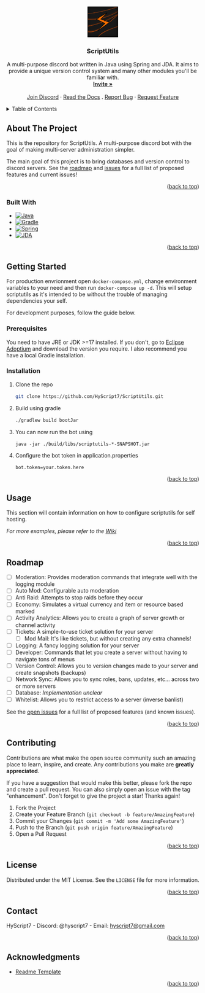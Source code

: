 <a name="readme-top"></a>

<!-- PROJECT LOGO -->
<br />
<div align="center">
  <a href="https://github.com/HyScript7/ScriptUtils">
    <img src="images/logo.png" alt="Logo" width="80" height="80">
  </a>

<h3 align="center">ScriptUtils</h3>

  <p align="center">
    A multi-purpose discord bot written in Java using Spring and JDA. It aims to provide a unique version control system and many other modules you'll be familiar with.
    <br />
    <a href="https://discord.com/api/oauth2/authorize?client_id=933826955172782091&permissions=8&scope=bot"><strong>Invite »</strong></a>
    <br />
    <br />
    <a href="https://discord.gg/DvJxHDsw78">Join Discord</a>
    ·
    <a href="https://github.com/HyScript7/ScriptUtils/wiki">Read the Docs</a>
    .
    <a href="https://github.com/HyScript7/ScriptUtils/issues">Report Bug</a>
    ·
    <a href="https://github.com/HyScript7/ScriptUtils/issues">Request Feature</a>
  </p>
</div>

<!-- TABLE OF CONTENTS -->
<details>
  <summary>Table of Contents</summary>
  <ol>
    <li>
      <a href="#about-the-project">About The Project</a>
      <ul>
        <li><a href="#built-with">Built With</a></li>
      </ul>
    </li>
    <li>
      <a href="#getting-started">Getting Started</a>
      <ul>
        <li><a href="#prerequisites">Prerequisites</a></li>
        <li><a href="#installation">Installation</a></li>
      </ul>
    </li>
    <li><a href="#usage">Usage</a></li>
    <li><a href="#roadmap">Roadmap</a></li>
    <li><a href="#contributing">Contributing</a></li>
    <li><a href="#license">License</a></li>
    <li><a href="#contact">Contact</a></li>
    <li><a href="#acknowledgments">Acknowledgments</a></li>
  </ol>
</details>

<!-- ABOUT THE PROJECT -->

## About The Project

This is the repository for ScriptUtils. A multi-purpose discord bot with the goal of making multi-server administration simpler.

The main goal of this project is to bring databases and version control to discord servers. See the <a href="#roadmap">roadmap</a> and <a href="https://github.com/HyScript7/ScriptUtils/issues">issues</a> for a full list of proposed features and current issues!

<p align="right">(<a href="#readme-top">back to top</a>)</p>

### Built With

- [![Java][java-shield]][java-url]
- [![Gradle][gradle-shield]][gradle-url]
- [![Spring][spring-shield]][spring-url]
- [![JDA][jda-shield]][jda-url]

<p align="right">(<a href="#readme-top">back to top</a>)</p>

<!-- GETTING STARTED -->

## Getting Started

For production envrionment open `docker-compose.yml`, change environment variables to your need and then run `docker-compose up -d`. This will setup scriptutils as it's intended to be without the trouble of managing dependencies your self.

For development purposes, follow the guide below.

### Prerequisites

You need to have JRE or JDK >=17 installed. If you don't, go to [Eclipse Adoptium](https://adoptium.net/) and download the version you require.
I also recommend you have a local Gradle installation.

### Installation

1. Clone the repo
   ```sh
   git clone https://github.com/HyScript7/ScriptUtils.git
   ```
2. Build using gradle
   ```sh
   ./gradlew build bootJar
   ```
3. You can now run the bot using
   ```
   java -jar ./build/libs/scriptutils-*-SNAPSHOT.jar
   ```
4. Configure the bot token in application.properties
   ```
   bot.token=your.token.here
   ```

<p align="right">(<a href="#readme-top">back to top</a>)</p>

<!-- USAGE EXAMPLES -->

## Usage

This section will contain information on how to configure scriptutils for self hosting.

_For more examples, please refer to the <a href="https://github.com/HyScript7/ScriptUtils/wiki">Wiki</a>_

<p align="right">(<a href="#readme-top">back to top</a>)</p>

<!-- ROADMAP -->

## Roadmap

- [ ] Moderation: Provides moderation commands that integrate well with the logging module
- [ ] Auto Mod: Configurable auto moderation
- [ ] Anti Raid: Attempts to stop raids before they occur
- [ ] Economy: Simulates a virtual currency and item or resource based marked
- [ ] Activity Analytics: Allows you to create a graph of server growth or channel activity
- [ ] Tickets: A simple-to-use ticket solution for your server
  - [ ] Mod Mail: It's like tickets, but without creating any extra channels!
- [ ] Logging: A fancy logging solution for your server
- [ ] Developer: Commands that let you create a server without having to navigate tons of menus
- [ ] Version Control: Allows you to version changes made to your server and create snapshots (backups)
- [ ] Network Sync: Allows you to sync roles, bans, updates, etc... across two or more servers
- [ ] Database: *Implementation unclear*
- [ ] Whitelist: Allows you to restrict access to a server (inverse banlist)

See the [open issues](https://github.com/HyScript7/ScriptUtils/issues) for a full list of proposed features (and known issues).

<p align="right">(<a href="#readme-top">back to top</a>)</p>

<!-- CONTRIBUTING -->

## Contributing

Contributions are what make the open source community such an amazing place to learn, inspire, and create. Any contributions you make are **greatly appreciated**.

If you have a suggestion that would make this better, please fork the repo and create a pull request. You can also simply open an issue with the tag "enhancement".
Don't forget to give the project a star! Thanks again!

1. Fork the Project
2. Create your Feature Branch (`git checkout -b feature/AmazingFeature`)
3. Commit your Changes (`git commit -m 'Add some AmazingFeature'`)
4. Push to the Branch (`git push origin feature/AmazingFeature`)
5. Open a Pull Request

<p align="right">(<a href="#readme-top">back to top</a>)</p>

<!-- LICENSE -->

## License

Distributed under the MIT License. See the `LICENSE` file for more information.

<p align="right">(<a href="#readme-top">back to top</a>)</p>

<!-- CONTACT -->

## Contact

HyScript7 - Discord: @hyscript7 - Email: hyscript7@gmail.com

<p align="right">(<a href="#readme-top">back to top</a>)</p>

<!-- ACKNOWLEDGMENTS -->

## Acknowledgments

- [Readme Template](https://github.com/othneildrew/Best-README-Template)

<p align="right">(<a href="#readme-top">back to top</a>)</p>

<!-- MARKDOWN LINKS & IMAGES -->
<!-- https://www.markdownguide.org/basic-syntax/#reference-style-links -->

[contributors-shield]: https://img.shields.io/github/contributors/github_username/repo_name.svg?style=for-the-badge
[contributors-url]: https://github.com/github_username/repo_name/graphs/contributors
[forks-shield]: https://img.shields.io/github/forks/github_username/repo_name.svg?style=for-the-badge
[forks-url]: https://github.com/github_username/repo_name/network/members
[stars-shield]: https://img.shields.io/github/stars/github_username/repo_name.svg?style=for-the-badge
[stars-url]: https://github.com/github_username/repo_name/stargazers
[issues-shield]: https://img.shields.io/github/issues/github_username/repo_name.svg?style=for-the-badge
[issues-url]: https://github.com/github_username/repo_name/issues
[license-shield]: https://img.shields.io/github/license/github_username/repo_name.svg?style=for-the-badge
[license-url]: https://github.com/github_username/repo_name/blob/master/LICENSE.txt
[product-screenshot]: images/screenshot.png
[java-shield]: https://img.shields.io/badge/java-%23ED8B00.svg?style=for-the-badge&logo=openjdk&logoColor=white
[gradle-shield]: https://img.shields.io/badge/Gradle-02303A.svg?style=for-the-badge&logo=Gradle&logoColor=white
[spring-shield]: https://img.shields.io/badge/spring-%236DB33F.svg?style=for-the-badge&logo=spring&logoColor=white
[jda-shield]: https://img.shields.io/badge/JDA-%235F00B9.svg?style=for-the-badge&logo=discord&logoColor=white
[java-url]: https://www.java.com/en/
[gradle-url]: https://gradle.org/
[spring-url]: https://spring.io/
[jda-url]: https://jda.wiki/

